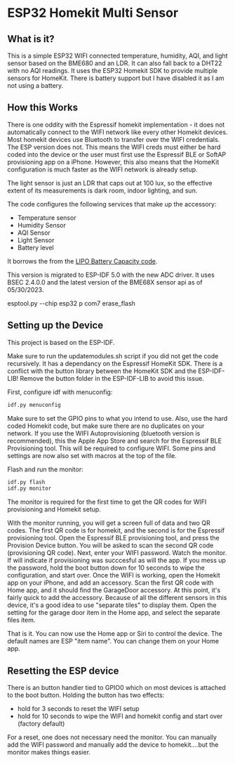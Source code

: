 # ESP32 Homekit Multi Sensor

## What is it?

This is a simple ESP32 WIFI connected temperature, humidity, AQI, and light sensor based on the BME680 and an LDR. It can also fall back to a DHT22 with no AQI readings. It uses the ESP32 Homekit SDK to provide multiple sensors for HomeKit. There is battery support but I have disabled it as I am not using a battery.

## How this Works

There is one oddity with the Espressif homekit implementation - it does not automatically connect to the WIFI network like every other Homekit devices. Most homekit devices use Bluetooth to transfer over the WIFI credentials. The ESP version does not. This means the WIFI creds must either be hard coded into the device or the user must first use the Espressif BLE or SoftAP provisioning app on a iPhone. However, this also means that the HomeKit configuration is much faster as the WIFI network is already setup. 

The light sensor is just an LDR that caps out at 100 lux, so the effective extent of its measurements is dark room, indoor lighting, and sun.

The code configures the following services that make up the accessory:
- Temperature sensor
- Humidity Sensor
- AQI Sensor
- Light Sensor
- Battery level

It borrows the from the [LIPO Battery Capacity code](https://github.com/G6EJD/LiPo_Battery_Capacity_Estimator).

This version is migrated to ESP-IDF 5.0 with the new ADC driver. It uses BSEC 2.4.0.0 and the latest version of the BME68X sensor api as of 05/30/2023.

esptool.py --chip esp32 p com7 erase_flash

## Setting up the Device

This project is based on the ESP-IDF.

Make sure to run the updatemodules.sh script if you did not get the code recursively. It has a dependancy on the Espressif HomeKit SDK. There is a conflict with the button library between the HomeKit SDK and the ESP-IDF-LIB! Remove the button folder in the ESP-IDF-LIB to avoid this issue.

First, configure idf with menuconfig:

```bash
idf.py menuconfig
```

Make sure to set the GPIO pins to what you intend to use. Also, use the hard coded Homekit code, but make sure there are no duplicates on your network. If you use the WIFI Autoprovisioning (bluetooth version is recommended), this the Apple App Store and search for the Espressif BLE Provisioning tool. This will be required to configure WIFI. Some pins and settings are now also set with macros at the top of the file.

Flash and run the monitor:

```bash
idf.py flash
idf.py monitor
```

The monitor is required for the first time to get the QR codes for WIFI provisioning and Homekit setup.

With the monitor running, you will get a screen full of data and two QR codes. The first QR code is for homekit, and the second is for the Espressif provisioning tool. Open the Espressif BLE provisioning tool, and press the Provision Device button. You will be asked to scan the second QR code (provisioning QR code). Next, enter your WIFI password. Watch the monitor. If will indicate if provisioning was succcesful as will the app. If you mess up the password, hold the boot button down for 10 seconds to wipe the configuration, and start over. Once the WIFI is working, open the Homekit app on your iPhone, and add an accessory. Scan the first QR code with Home app, and it should find the GarageDoor accessory. At this point, it's fairly quick to add the accessory. Because of all the different sensors in this device, it's a good idea to use "separate tiles" to display them. Open the setting for the garage door item in the Home app, and select the separate files item.

That is it. You can now use the Home app or Siri to control the device. The default names are ESP "item name". You can change them on your Home app.

## Resetting the ESP device

There is an button handler tied to GPIO0 which on most devices is attached to the boot button. Holding the button has two effects:
- hold for 3 seconds to reset the WIFI setup
- hold for 10 seconds to wipe the WIFI and homekit config and start over (factory default)

For a reset, one does not necessary need the monitor. You can manually add the WIFI password and manually add the device to homekit....but the monitor makes things easier.
